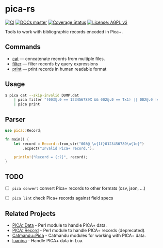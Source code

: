 # pica-rs

[![CI](https://github.com/niko2342/pica-rs/workflows/CI/badge.svg?branch=main)](https://github.com/niko2342/pica-rs/actions?query=workflow%3ACI+branch%3Amain)
[![DOCs master](https://img.shields.io/badge/doc-master-orange.svg)](https://niko2342.github.io/pica-rs/pica/index.html)
[![Coverage Status](https://coveralls.io/repos/github/niko2342/pica-rs/badge.svg?branch=main)](https://coveralls.io/github/niko2342/pica-rs?branch=main)
[![License: AGPL v3](https://img.shields.io/badge/License-AGPL%20v3-blue.svg)](https://www.gnu.org/licenses/agpl-3.0)

Tools to work with bibliographic records encoded in Pica+.

## Commands

* [cat](https://github.com/niko2342/pica-rs/wiki/Commands#print) — concatenate records from multiple files.
* [filter](https://github.com/niko2342/pica-rs/wiki/Commands#filter) — filter records by query expressions
* [print](https://github.com/niko2342/pica-rs/wiki/Commands#print) — print records in human readable format

## Usage

```bash
$ pica cat --skip-invalid DUMP.dat
    | pica filter "(003@.0 == 123456789X && 002@.0 == Tx1) || 002@.0 != Ty2"
    | pica print
```

## Parser

```rust
use pica::Record;

fn main() {
    let record = Record::from_str("003@ \u{1f}0123456789\u{1e}")
        .expect("Invalid Pica+ record.");

    println!("Record = {:?}", record);
}
```

## TODO

- [ ] `pica convert` convert Pica+ records to other formats (csv, json, ...)
- [ ] `pica lint` check Pica+ records against field specs


## Related Projects

- [PICA::Data](https://github.com/gbv/PICA-Data) -  Perl module to handle PICA+ data.
- [PICA::Record](https://github.com/gbv/PICA-Record) -  Perl module to handle PICA+ records (deprecated).
- [Catmandu::Pica](https://metacpan.org/pod/Catmandu::PICA) - Catmandu modules for working with PICA+ data.
- [luapica](http://jakobvoss.de/luapica/) - Handle PICA+ data in Lua.



